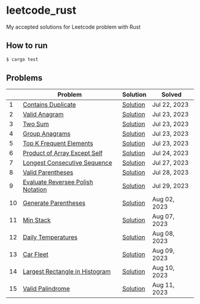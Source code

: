 # leetcode_rust

My accepted solutions for Leetcode problem with Rust

## How to run

```bash
$ cargo test
```

## Problems

|    | Problem                                                                                              | Solution                                                                                                                       | Solved       |
|----|------------------------------------------------------------------------------------------------------|--------------------------------------------------------------------------------------------------------------------------------|--------------|
| 1  | [Contains Duplicate](https://leetcode.com/problems/contains-duplicate/)                              | [Solution](https://github.com/Kourin1996/leetcode_rust/blob/main/src/problems/easy/contains_duplicate/solution.rs)             | Jul 22, 2023 |
| 2  | [Valid Anagram](https://leetcode.com/problems/valid-anagram/)                                        | [Solution](https://github.com/Kourin1996/leetcode_rust/blob/main/src/problems/easy/valid_anagram/solution.rs)                  | Jul 23, 2023 |
| 3  | [Two Sum](https://leetcode.com/problems/two-sum/)                                                    | [Solution](https://github.com/Kourin1996/leetcode_rust/blob/main/src/problems/easy/two_sum/solution.rs)                        | Jul 23, 2023 |
| 4  | [Group Anagrams](https://leetcode.com/problems/group-anagrams/)                                      | [Solution](https://github.com/Kourin1996/leetcode_rust/blob/main/src/problems/easy/group_anagrams/solution.rs)                 | Jul 23, 2023 |
| 5  | [Top K Frequent Elements](https://leetcode.com/problems/top-k-frequent-elements/)                    | [Solution](https://github.com/Kourin1996/leetcode_rust/blob/main/src/problems/medium/top_k_frequent_elements/solution.rs)      | Jul 23, 2023 |
| 6  | [Product of Array Except Self](https://leetcode.com/problems/product-of-array-except-self/)          | [Solution](https://github.com/Kourin1996/leetcode_rust/blob/main/src/problems/medium/product_of_array_except_self/solution.rs) | Jul 24, 2023 |
| 7  | [Longest Consecutive Sequence](https://leetcode.com/problems/longest-consecutive-sequence/)          | [Solution](https://github.com/Kourin1996/leetcode_rust/blob/main/src/problems/medium/longest_consective_sequence/solution.rs)  | Jul 27, 2023 |
| 8  | [Valid Parentheses](https://leetcode.com/problems/valid-parentheses/)                                | [Solution](https://github.com/Kourin1996/leetcode_rust/blob/main/src/problems/easy/valid_parentheses/solution.rs)              | Jul 28, 2023 |
| 9  | [Evaluate Reversee Polish Notation](https://leetcode.com/problems/evaluate-reverse-polish-notation/) | [Solution](https://github.com/Kourin1996/leetcode_rust/blob/main/src/problems/medium/evaluate_reverse_polish_notation/solution.rs) | Jul 29, 2023 |
| 10 | [Generate Parentheses](https://leetcode.com/problems/generate-parentheses/)                          | [Solution](https://github.com/Kourin1996/leetcode_rust/blob/main/src/problems/medium/generate_paretheses/solution.rs)          | Aug 02, 2023 |
| 11 | [Min Stack](https://leetcode.com/problems/min-stack/)                                                | [Solution](https://github.com/Kourin1996/leetcode_rust/blob/main/src/problems/medium/min_stack/solution.rs)                    | Aug 07, 2023 |
| 12 | [Daily Temperatures](https://leetcode.com/problems/daily-temperatures/)                              | [Solution](https://github.com/Kourin1996/leetcode_rust/blob/main/src/problems/medium/daily_temperatures/solution.rs)           | Aug 08, 2023 |
| 13 | [Car Fleet](https://leetcode.com/problems/car-fleet/)                                                | [Solution](https://github.com/Kourin1996/leetcode_rust/blob/main/src/problems/medium/car_fleet/solution.rs)                    | Aug 09, 2023 |
| 14 | [Largest Rectangle in Histogram](https://leetcode.com/problems/largest-rectangle-in-histogram/)      | [Solution](https://github.com/Kourin1996/leetcode_rust/blob/main/src/problems/hard/largest_rectahgle_in_histogram/solution.rs) | Aug 10, 2023 |
| 15 | [Valid Palindrome](https://leetcode.com/problems/valid-palindrome/)                                                                                 | [Solution](https://github.com/Kourin1996/leetcode_rust/blob/main/src/problems/easy/valid_palindrome/solution.rs) | Aug 11, 2023 |



